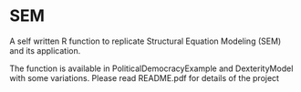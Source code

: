 # SEM
A self written R function to replicate Structural Equation Modeling (SEM) and its application.

The function is available in PoliticalDemocracyExample and DexterityModel with some variations.
Please read README.pdf for details of the project


